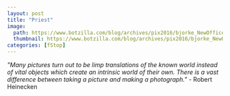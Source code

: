```yaml
---
layout: post
title: "Priest"
image:
  path: https://www.botzilla.com/blog/archives/pix2016/bjorke_NewOffice_KEVT8248.jpg
  thumbnail: https://www.botzilla.com/blog/archives/pix2016/bjorke_NewOffice_KEVT8248.jpg
categories: [fStop]
---
```

<i>"Many pictures turn out to be limp translations of the known world instead of vital objects which create an intrinsic world of their own. There is a vast difference between taking a picture and making a photograph."</i> - Robert Heinecken
